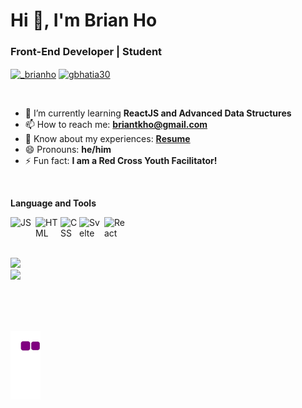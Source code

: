 <h1 align="left">Hi 👋, I'm Brian Ho</h1>
<h3 align="left">Front-End Developer | Student</h3>

<p align="left">
<a href="https://twitter.com/_brianho" target="blank"><img align="center" src="https://cdn.jsdelivr.net/npm/simple-icons@3.0.1/icons/twitter.svg" alt="_brianho" height="30" width="40" /></a>
<a href="https://www.linkedin.com/in/briantkho/" target="blank"><img align="center" src="https://cdn.jsdelivr.net/npm/simple-icons@3.0.1/icons/linkedin.svg" alt="gbhatia30" height="30" width="40" /></a>
</p>

<br/>

- 🌱 I’m currently learning **ReactJS and Advanced Data Structures**
- 📫 How to reach me: **briantkho@gmail.com**
- 📄 Know about my experiences: **[Resume](https://drive.google.com/file/d/16jfPSO66XiIPA24zInGGcFcmQphjMEQd/view?usp=sharing)**
- 😄 Pronouns: **he/him**
- ⚡ Fun fact: **I am a Red Cross Youth Facilitator!**

<br/>

**Language and Tools**
<br/>

<img align = "left" src="https://upload.wikimedia.org/wikipedia/commons/9/99/Unofficial_JavaScript_logo_2.svg" alt = "JS" width="40" height="auto"><img align = "left" src="https://upload.wikimedia.org/wikipedia/commons/6/61/HTML5_logo_and_wordmark.svg" alt = "HTML" width="40" height="auto"><img align = "left" src="https://upload.wikimedia.org/wikipedia/commons/d/d5/CSS3_logo_and_wordmark.svg" alt = "CSS" width="30" height="auto"><img align = "left" src = "https://upload.wikimedia.org/wikipedia/commons/1/1b/Svelte_Logo.svg" alt = "Svelte" width = "40" height = "auto"><img align = "left" src = "https://upload.wikimedia.org/wikipedia/commons/a/a7/React-icon.svg" alt = "React" width = "40" height = "auto">
<br/><br/><br/>

<p align="left">
<a href="https://github-readme-stats.vercel.app/api?username=gagan3012&count_private=true&show_icons=true&include_all_commits=false&hide_border=true&hide_title=true">
  <img width="48%"  src="https://github-readme-stats.vercel.app/api?username=briantkho&count_private=true&show_icons=true&include_all_commits=false&hide_border=true&hide_title=true" />
</a>
  <br/>
<a href="https://github-readme-streak-stats.herokuapp.com/?user=gagan3012&hide_border=true">
  <img width="48%"  src="https://github-readme-streak-stats.herokuapp.com/?user=briantkho&hide_border=true" />
</a>
</p>

<br/><br/><br/>

![Alt Text](https://github.com/briantkho/briantkho/blob/output/github-contribution-grid-snake.gif)
